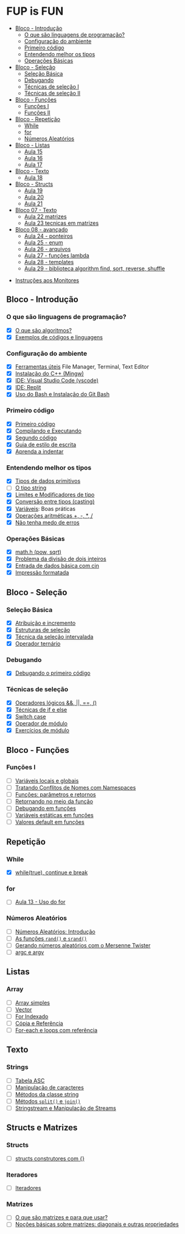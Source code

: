 # FUP is FUN

<!-- toc -->
- [Bloco - Introdução](#bloco---introdução)
  - [O que são linguagens de programação?](#aula-01---o-que-são-linguagens-de-programação)
  - [Configuração do ambiente](#aula-02---configuração-do-ambiente)
  - [Primeiro código](#aula-03---primeiro-código)
  - [Entendendo melhor os tipos](#aula-04---entendendo-melhor-os-tipos)
  - [Operações Básicas](#aula-05---operações-básicas)
- [Bloco - Seleção](#bloco---seleção)
  - [Seleção Básica](#aula-06---seleção-básica)
  - [Debugando](#aula-07---debugando)
  - [Técnicas de seleção I](#aula-08---técnicas-de-seleção-i)
  - [Técnicas de seleção II](#aula-09---técnicas-de-seleção-ii)
- [Bloco - Funções](#bloco---funções)
  - [Funções I](#aula-10---funções-i)
  - [Funções II](#aula-11---funções-ii)
- [Bloco - Repetição](#bloco---repetição)
  - [While](#aula-12---while)
  - [for](#aula-13---for)
  - [Números Aleatórios](#aula-14---números-aleatórios)
- [Bloco - Listas](#bloco---listas)
  - [Aula 15](#aula-15)
  - [Aula 16](#aula-16)
  - [Aula 17](#aula-17)
- [Bloco - Texto](#bloco---texto)
  - [Aula 18](#aula-18)
- [Bloco - Structs](#bloco---structs)
  - [Aula 19](#aula-19)
  - [Aula 20](#aula-20)
  - [Aula 21](#aula-21)
- [Bloco 07 - Texto](#bloco-07---texto)
  - [Aula 22 matrizes](#aula-22-matrizes)
  - [Aula 23 tecnicas em matrizes](#aula-23-tecnicas-em-matrizes)
- [Bloco 08 - avançado](#bloco-08---avançado)
  - [Aula 24 - ponteiros](#aula-24---ponteiros)
  - [Aula 25 - enum](#aula-25---enum)
  - [Aula 26 - arquivos](#aula-26---arquivos)
  - [Aula 27 - funções lambda](#aula-27---funções-lambda)
  - [Aula 28 - templates](#aula-28---templates)
  - [Aula 29 - biblioteca algorithm find, sort, reverse, shuffle](#aula-29---biblioteca-algorithm-find-sort-reverse-shuffle)
<!-- toc -->

- [Instruções aos Monitores](wiki/instrucoes_monitores.md)

## Bloco - Introdução

### O que são linguagens de programação?

- [x] [O que são algoritmos?](wiki/o_que_sao_algoritmos.md)
- [x] [Exemplos de códigos e linguagens](wiki/exemplos_de_codigos_e_linguagens.md)

### Configuração do ambiente

- [x] [Ferramentas úteis](wiki/ferramentas_uteis.md) File Manager, Terminal, Text Editor
- [x] [Instalação do C++ (Mingw)](wiki/configure_cpp.md)
- [x] [IDE: Visual Studio Code (vscode)](wiki/configure_vscode.md)
- [x] [IDE: Replit](wiki/configure_replit.md)
- [x] [Uso do Bash e Instalação do Git Bash](wiki/configure_bash_and_git_bash.md)

### Primeiro código

- [x] [Primeiro código](wiki/primeiro_codigo.md)
- [x] [Compilando e Executando](wiki/compilando.md)
- [x] [Segundo código](wiki/segundo_codigo.md)
- [x] [Guia de estilo de escrita](wiki/guia_de_estilo.md)
- [x] [Aprenda a indentar](wiki/indentacao.md)

### Entendendo melhor os tipos

- [x] [Tipos de dados primitivos](wiki/tipos_primitivos.md)
- [ ] [O tipo string](wiki/tipo_string.md)
- [x] [Limites e Modificadores de tipo](wiki/modificadores.md)
- [x] [Conversão entre tipos (casting)](wiki/casting.md)
- [x] [Variáveis](wiki/variaveis.md): Boas práticas
- [x] [Operações aritméticas +, -, *, /](wiki/operacoes.md)
- [x] [Não tenha medo de erros](wiki/erros_variaveis.md)

### Operações Básicas

- [x] [math.h (pow, sqrt)](wiki/biblioteca_math.md)
- [x] [Problema da divisão de dois inteiros](wiki/problema_divisao_inteiros.md)
- [x] [Entrada de dados básica com cin](wiki/entrada_dados.md)
- [x] [Impressão formatada](wiki/impressao_formatada.md)

## Bloco - Seleção

### Seleção Básica

- [x] [Atribuição e incremento](wiki/atribuicao_incremento.md)
- [x] [Estruturas de seleção](wiki/selecao_if_else.md)
- [x] [Técnica da seleção intervalada](wiki/selecao_tecnica_intervalos.md)
- [x] [Operador ternário](wiki/operador_ternario.md)

### Debugando

- [x] [Debugando o primeiro código](wiki/debugando.md)

### Técnicas de seleção

- [x] [Operadores lógicos &&, ||, ==, ()](wiki/operadores_logicos.md)
- [x] [Técnicas de if e else](wiki/selecao_tecnica_agrupamento.md)
- [x] [Switch case](wiki/seleção_switch_case.md)
- [x] [Operador de módulo](wiki/operador_modulo.md)
- [x] [Exercícios de módulo](wiki/exercicios_modulo.md)

## Bloco - Funções

### Funções I

- [ ] [Variáveis locais e globais](wiki/variaveis_locais_e_globais.md)
- [ ] [Tratando Conflitos de Nomes com Namespaces](wiki/conflitos_e_namespaces.md)
- [ ] [Funções: parâmetros e retornos](wiki/funcoes_parametros_e_retorno.md)
- [ ] [Retornando no meio da função](wiki/retornando_no_meio_da_funcao.md)
- [ ] [Debugando em funções](wiki/debugando_em_funcoes.md)
- [ ] [Variáveis estáticas em funções](wiki/variaveis_estaticas_em_funcoes.md)
- [ ] [Valores default em funções](wiki/valores_default_em_funcoes.md)

## Repetição

### While

- [x] [while(true), continue e break](wiki/while_break_continue.md)

### for

- [ ] [Aula 13 - Uso do for](wiki/repeticao_for.md)

### Números Aleatórios

- [ ] [Números Aleatórios: Introdução](wiki/num_aleatorios_introducao.md)
- [ ] [As funções `rand()` e `srand()`](wiki/rand_e_srand.md)
- [ ] [Gerando números aleatórios com o Mersenne Twister](wiki/mersenne_twister.md)
- [ ] [argc e argv](wiki/argc_argv.md)

## Listas

### Array

- [ ] [Array simples](wiki/array_simples.md)
- [ ] [Vector](wiki/vector.md)
- [ ] [For Indexado](wiki/for_indexado.md)
- [ ] [Cópia e Referência](wiki/copia_e_referencia.md)
- [ ] [For-each e loops com referência](wiki/for_each_e_loops.md)

## Texto

### Strings

- [ ] [Tabela ASC](wiki/tabela_asc2.md)
- [ ] [Manipulação de caracteres](wiki/manipulacao_caracteres.md)
- [ ] [Métodos da classe string](wiki/metodos_string.md)
- [ ] [Métodos `split()` e `join()`](wiki/metodos_split_e_join.md)
- [ ] [Stringstream e Manipulação de Streams](wiki/stringstream.md)

## Structs e Matrizes

### Structs

- [ ] [structs construtores com {}](wiki/structs.md)

### Iteradores

- [ ] [Iteradores](wiki/iteradores.md)

### Matrizes

- [ ] [O que são matrizes e para que usar?](wiki/o_que_sao_matrizes.md)
- [ ] [Noções básicas sobre matrizes: diagonais e outras propriedades](wiki/nocoes_basicas_de_matrizes.md)
